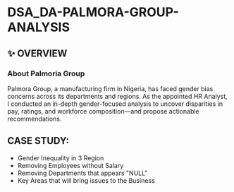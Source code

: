 # DSA_DA-PALMORA-GROUP-ANALYSIS

## ✨ OVERVIEW
### About Palmoria Group

Palmora Group, a manufacturing firm in Nigeria, has faced gender bias concerns across its departments and regions. As the appointed HR Analyst, I conducted an in-depth gender-focused analysis to uncover disparities in pay, ratings, and workforce composition—and propose actionable recommendations.

## CASE STUDY:
- Gender Inequality in 3 Region
- Removing Employees without Salary
- Removing Departments that appears "NULL"
-  Key Areas that will bring issues to the Business


